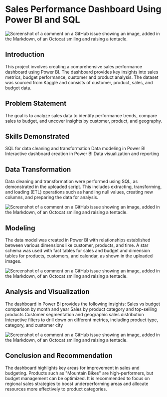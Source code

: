# Sales Performance Dashboard Using Power BI and SQL

![Screenshot of a comment on a GitHub issue showing an image, added in the Markdown, of an Octocat smiling and raising a tentacle.](https://myoctocat.com/assets/images/base-octocat.svg)

## Introduction
This project involves creating a comprehensive sales performance dashboard using Power BI. The dashboard provides key insights into sales metrics, budget performance, customer and product analysis. The dataset was sourced from Kaggle and consists of customer, product, sales, and budget data.

## Problem Statement
The goal is to analyze sales data to identify performance trends, compare sales to budget, and uncover insights by customer, product, and geography.

## Skills Demonstrated
SQL for data cleaning and transformation
Data modeling in Power BI
Interactive dashboard creation in Power BI
Data visualization and reporting


## Data Transformation
Data cleaning and transformation were performed using SQL, as demonstrated in the uploaded script. This includes extracting, transforming, and loading (ETL) operations such as handling null values, creating new columns, and preparing the data for analysis.

![Screenshot of a comment on a GitHub issue showing an image, added in the Markdown, of an Octocat smiling and raising a tentacle.](https://myoctocat.com/assets/images/base-octocat.svg)

## Modeling
The data model was created in Power BI with relationships established between various dimensions like customer, products, and time. A star schema was used with fact tables for sales and budget and dimension tables for products, customers, and calendar, as shown in the uploaded images.

![Screenshot of a comment on a GitHub issue showing an image, added in the Markdown, of an Octocat smiling and raising a tentacle.](https://myoctocat.com/assets/images/base-octocat.svg)

## Analysis and Visualization
The dashboard in Power BI provides the following insights:
Sales vs budget comparison by month and year
Sales by product category and top-selling products
Customer segmentation and geographic sales distribution
Interactive filters to drill down on different metrics, including product type, category, and customer city

![Screenshot of a comment on a GitHub issue showing an image, added in the Markdown, of an Octocat smiling and raising a tentacle.](https://myoctocat.com/assets/images/base-octocat.svg)

## Conclusion and Recommendation
The dashboard highlights key areas for improvement in sales and budgeting. Products such as "Mountain Bikes" are high-performers, but budget management can be optimized. It is recommended to focus on regional sales strategies to boost underperforming areas and allocate resources more effectively to product categories.

